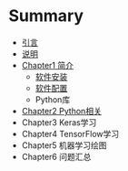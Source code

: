 # Summary

* [引言](README.md)
* [说明](chapter1.md)
* [Chapter1 简介](chapter2.md)
  * [软件安装](chapter2/ruan-jian-an-zhuang.md)
  * [软件配置](chapter2/ruan-jian-pei-zhi.md)
  * Python库
* [Chapter2 Python相关](chapter2qian-qi-zhun-bei.md)
* Chapter3 Keras学习
* Chapter4 TensorFlow学习
* Chapter5 机器学习绘图
* Chapter6 问题汇总

